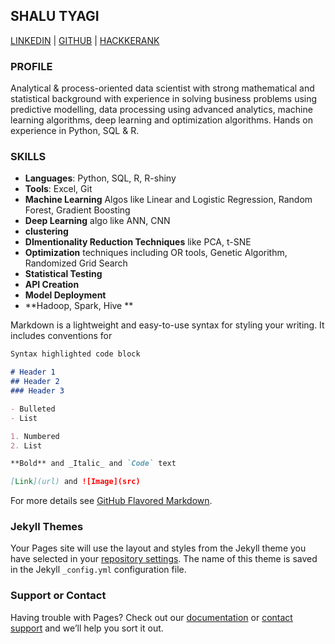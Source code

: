 ## SHALU TYAGI
[LINKEDIN](https://www.linkedin.com/in/shalu-tyagi-b00256125/) | [GITHUB](https://github.com/shalu143/) | [HACKKERANK](https://www.hackerrank.com/shalu_tyagi03)
### PROFILE
Analytical & process-oriented data scientist with strong mathematical and statistical background with experience in solving business problems using predictive modelling, data processing using advanced analytics, machine learning algorithms, deep learning and optimization algorithms. Hands on experience in Python, SQL & R.
### SKILLS
* **Languages**: Python, SQL, R, R-shiny
* **Tools**: Excel, Git
* **Machine Learning** Algos like Linear and Logistic Regression, Random Forest, Gradient Boosting
* **Deep Learning** algo like ANN, CNN
* **clustering**
* **DImentionality Reduction Techniques** like PCA, t-SNE
* **Optimization** techniques including OR tools, Genetic Algorithm, Randomized Grid Search
* **Statistical Testing**
* **API Creation**
* **Model Deployment**
* **Hadoop, Spark, Hive **


Markdown is a lightweight and easy-to-use syntax for styling your writing. It includes conventions for

```markdown
Syntax highlighted code block

# Header 1
## Header 2
### Header 3

- Bulleted
- List

1. Numbered
2. List

**Bold** and _Italic_ and `Code` text

[Link](url) and ![Image](src)
```

For more details see [GitHub Flavored Markdown](https://guides.github.com/features/mastering-markdown/).

### Jekyll Themes

Your Pages site will use the layout and styles from the Jekyll theme you have selected in your [repository settings](https://github.com/shalu143/shalu143.github.io/settings/pages). The name of this theme is saved in the Jekyll `_config.yml` configuration file.

### Support or Contact

Having trouble with Pages? Check out our [documentation](https://docs.github.com/categories/github-pages-basics/) or [contact support](https://support.github.com/contact) and we’ll help you sort it out.
